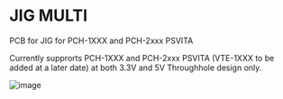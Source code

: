 # JIG MULTI
PCB for JIG for PCH-1XXX and PCH-2xxx PSVITA

Currently supprorts PCH-1XXX and PCH-2xxx PSVITA (VTE-1XXX to be added at a later date) at both 3.3V and 5V
Throughhole design only.

![image](https://github.com/SKGleba/bert/assets/203427/d7502597-71fb-46e6-b8f7-cc5e3ff573e0)

